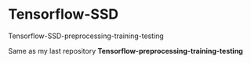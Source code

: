 # Tensorflow-SSD
Tensorflow-SSD-preprocessing-training-testing

Same as my last repository **Tensorflow-preprocessing-training-testing**
